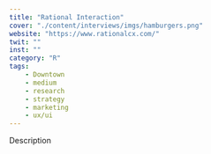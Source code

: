 ```yaml
---
title: "Rational Interaction"
cover: "./content/interviews/imgs/hamburgers.png"
website: "https://www.rationalcx.com/"
twit: ""
inst: ""
category: "R"
tags:
    - Downtown
    - medium
    - research
    - strategy
    - marketing
    - ux/ui
---
```


Description
